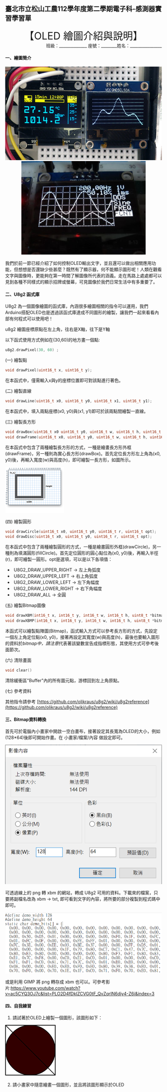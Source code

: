 ## 臺北市立松山工農112學年度第二學期電子科-感測器實習學習單

<center><font size=6>【OLED 繪圖介紹與說明】</font></center>

<div style="text-align: right">班級：______________ 座號：________姓名：________________</div>

#### 一、繪圖簡介

<center>
<img src="assets/clip_image001.jpg" alt="image" width="auto" height="300"><img src="assets/clip_image002.jpg" alt="image" width="auto" height="300">
</center>


我們於前一節已經介紹了如何控制OLED輸出文字，並且還可以做出相關應用功能，但想想是否還缺少些甚麼？既然有了顯示器，何不能顯示圖形呢！人類在觀看文字與圖像時，更能夠在第一時間了解圖像所代表的涵義。走在馬路上處處都可以見到各種不同樣式的顯示招牌或螢幕，可見圖像於我們日常生活中有多重要了。

 

#### 二、U8g2 函式庫

U8g2 為一個圖像繪圖的函式庫，內涵很多繪圖相關的指令可以運用，我們Arduino搭配OLED也是透過該函式庫達成不同圖形的繪製，讓我們一起來看看內部有何程式可以使用吧！

u8g2 繪圖座標原點在左上角，往右是X軸，往下是Y軸

以下函式使用方式例如在(30,60)的地方畫一個點: 

``` c 
u8g2.drawPixel(30, 60) ; 
```

 

(一) 繪製點
``` c
void drawPixel(uint16_t x, uint16_t y);
```
在本函式中，僅需輸入x與y的座標位置即可對該點進行著色。

(二) 繪製直線
``` c
void drawLine(uint16_t x0, uint16_t y0, uint16_t x1, uint16_t y1);
```
在本函式中，填入兩點座標(x0, y0)與(x1, y1)即可於該兩點間繪製一直線。

(三) 繪製長方形
``` c
void drawBox(uint16_t x0 uint16_t y0, uint16_t w, uint16_t h, uint16_t color);
void drawFrame(uint16_t x0, uint16_t y0, uint16_t w, uint16_t h, uint16_t color);
```
在本函式中包含了兩種繪製長方形的方式，一種是繪畫長方形外框(drawFrame)，另一種則為實心長方形(drawBox)。首先定位長方形左上角為(x0, y0)後，再輸入寬度(w)與高度(h)，即可繪製一長方形，如圖所示。

![lcds___displays_rect.png](assets/clip_image004.png)

(四) 繪製圓形

``` c
void drawCircle(uint16_t x0, uint16_t y0, uint16_t r, uint16_t opt);
void drawDisc(uint16_t x0, uint16_t y0, uint16_t r, uint16_t opt);
```
在本函式中包含了兩種繪製圓形的方式，一種是繪畫圓形外框(drawCircle)，另一種則為填滿圓形(fillCircle)。首先定位圓形的圓心點位為(x0, y0)後，再輸入半徑(r)，即可繪製一圓形。opt是選項，可以是以下各項值：

- ​	U8G2_DRAW_UPPER_RIGHT → 左上角弧度
- ​	U8G2_DRAW_UPPER_LEFT → 右上角弧度
- ​	U8G2_DRAW_LOWER_LEFT → 左下角幅度
- ​	U8G2_DRAW_LOWER_RIGHT → 右下角幅度
- ​	U8G2_DRAW_ALL → 全圓

 (五) 繪製Bitmap圖像

``` c
void drawXBM(int16_t x, int16_t y, int16_t w, int16_t h, uint8_t *bitmap);
void drawXBMP(int16_t x, int16_t y, int16_t w, int16_t h, uint8_t *bitmap);
```
本函式可以繪製點陣圖(Bitmap)，函式輸入方式可以參考長方形的方式，先設定一個左上角定位點(x0, y0)，接著再設定其寬度(w)與高度(h)，最後也要輸入圖形的資料於*bitmap中，請注意*代表著該變數宣告成指標形態，其使用方式可參考後面節次。

(六) 清除畫面
``` c
void clear()
```

清除緩衝區"Buffer"內的所有圖元點，游標回到左上角原點。

(七) 參考資料

其他指令請參考 [https://github.com/olikraus/u8g2/wiki/u8g2reference](https://github.com/olikraus/u8g2/wiki/u8g2reference)



#### 三、Bitmap資料轉換

首先可於電腦內小畫家中開啟一空白畫布，接著設定其長寬為OLED的大小，例如(128*64)後即可開始作畫。在 小畫家/檔案/內容 做設定即可。

![image](assets/image.png)

可透過線上的 png 轉 xbm 的網站，轉成 U8g2 可用的資料。下載來的檔案，只要將副檔名改為 xbm -> txt, 即可看到文字的內容，將所要的部分複製到程式碼中即可。 

![img](assets/xbm.png)

或是利用 GIMP 將 png 轉存成 xbm 也可以。可參考影片:https://www.youtube.com/watch?v=ac5CYQ3OJ7c&list=PLO2D4fDkIZCVG0tF_QvZqrIN6djy4-Z6i&index=3

#### 四、自我練習

1. 請試著於OLED上繪製一個圖形，該圖形如下：

![image-20240127120406121](assets/image-20240127120406121.png)

2. 請小畫家中隨意繪畫一個圖形，並且將該圖形顯示於OLED